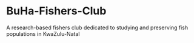 # BuHa-Fishers-Club
A research-based fishers club dedicated to studying and preserving fish populations in KwaZulu-Natal
